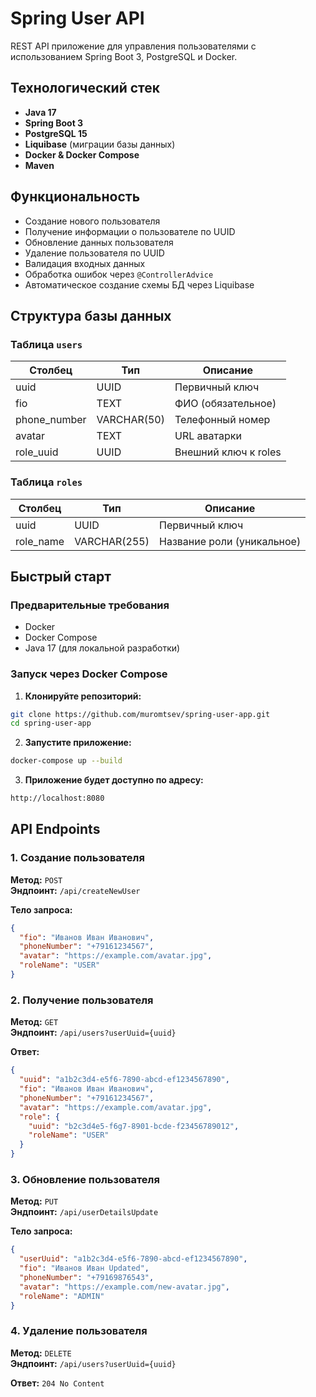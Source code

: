 # Spring User API

REST API приложение для управления пользователями с использованием Spring Boot 3, PostgreSQL и Docker.

## Технологический стек

- **Java 17**
- **Spring Boot 3**
- **PostgreSQL 15**
- **Liquibase** (миграции базы данных)
- **Docker & Docker Compose**
- **Maven**

## Функциональность

-  Создание нового пользователя
-  Получение информации о пользователе по UUID
-  Обновление данных пользователя
-  Удаление пользователя по UUID
-  Валидация входных данных
-  Обработка ошибок через `@ControllerAdvice`
-  Автоматическое создание схемы БД через Liquibase

## Структура базы данных

### Таблица `users`
| Столбец       | Тип    | Описание                |
|---------------|--------|-------------------------|
| uuid          | UUID   | Первичный ключ          |
| fio           | TEXT   | ФИО (обязательное)      |
| phone_number  | VARCHAR(50) | Телефонный номер     |
| avatar        | TEXT   | URL аватарки            |
| role_uuid     | UUID   | Внешний ключ к roles    |

### Таблица `roles`
| Столбец       | Тип    | Описание                |
|---------------|--------|-------------------------|
| uuid          | UUID   | Первичный ключ          |
| role_name     | VARCHAR(255) | Название роли (уникальное) |

## Быстрый старт

### Предварительные требования
- Docker
- Docker Compose
- Java 17 (для локальной разработки)

### Запуск через Docker Compose

1. **Клонируйте репозиторий:**
```bash
git clone https://github.com/muromtsev/spring-user-app.git
cd spring-user-app
```

2. **Запустите приложение:**
```bash
docker-compose up --build
```

3. **Приложение будет доступно по адресу:**
```bash
http://localhost:8080
```

## API Endpoints

### **1. Создание пользователя**

**Метод:** `POST`  
**Эндпоинт:** `/api/createNewUser`

**Тело запроса:**
```json
{
  "fio": "Иванов Иван Иванович",
  "phoneNumber": "+79161234567",
  "avatar": "https://example.com/avatar.jpg",
  "roleName": "USER"
}
```

### **2. Получение пользователя**

**Метод:** `GET`  
**Эндпоинт:** `/api/users?userUuid={uuid}`

**Ответ:**
```json
{
  "uuid": "a1b2c3d4-e5f6-7890-abcd-ef1234567890",
  "fio": "Иванов Иван Иванович",
  "phoneNumber": "+79161234567",
  "avatar": "https://example.com/avatar.jpg",
  "role": {
    "uuid": "b2c3d4e5-f6g7-8901-bcde-f23456789012",
    "roleName": "USER"
  }
}
```

### **3. Обновление пользователя**

**Метод:** `PUT`  
**Эндпоинт:** `/api/userDetailsUpdate`

**Тело запроса:**
```json
{
  "userUuid": "a1b2c3d4-e5f6-7890-abcd-ef1234567890",
  "fio": "Иванов Иван Updated",
  "phoneNumber": "+79169876543",
  "avatar": "https://example.com/new-avatar.jpg",
  "roleName": "ADMIN"
}
```

### **4. Удаление пользователя**

**Метод:** `DELETE`  
**Эндпоинт:** `/api/users?userUuid={uuid}`

**Ответ:** `204 No Content`


 

